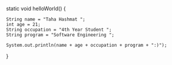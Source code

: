 static void helloWorld() {
  
    String name = "Taha Hashmat ";
    int age = 21;
    String occupation = "4th Year Student ";
    String program = "Software Engineering ";
    
    System.out.println(name + age + occupation + program + ":)");
    
  }

